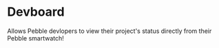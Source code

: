 Devboard
===================

Allows Pebble devlopers to view their project's status directly from their Pebble smartwatch!
